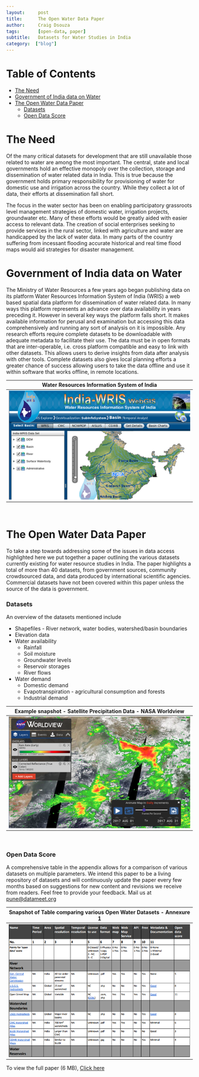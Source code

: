 ```yaml
---
layout:     post
title:      The Open Water Data Paper
author:     Craig Dsouza
tags: 		[open-data, paper]
subtitle:  	Datasets for Water Studies in India
category:  ["blog"]
---
```


Table of Contents
=================
  * [The Need](#the-need)
  * [Government of India data on Water](#government-of-india-data-on-water)
  * [The Open Water Data Paper](#the-open-water-data-paper)
    * [Datasets](#datasets)
    * [Open Data Score](#open-data-score)

# The Need
Of the many critical datasets for development that are still unavailable those related to water are among the most important. The central, state and local governments hold an effective monopoly over the collection, storage and dissemination of water related data in India. This is true because the government holds primary responsibility for provisioning of water for domestic use and irrigation across the country. While they collect a lot of data, their efforts at dissemination fall short.

The focus in the water sector has been on enabling participatory grassroots level management strategies of domestic water, irrigation projects, groundwater etc. Many of these efforts would be greatly aided with easier access to relevant data. The creation of social enterprises seeking to provide services in the rural sector, linked with agriculture and water are handicapped by the lack of water data. In many parts of the country suffering from incessant flooding accurate historical and real time flood maps would aid strategies for disaster management.

# Government of India data on Water
The Ministry of Water Resources a few years ago began publishing data on its platform Water Resources Information System of India (WRIS) a web based spatial data platform for dissemination of water related data. In many ways this platform represents an advance over data availability in years preceding it. However in several key ways the platform falls short. It makes available information for perusal and examination but accessing this data comprehensively and running any sort of analysis on it is impossible. Any research efforts require complete datasets to be downloadable with adequate metadata to facilitate their use. The data must be in open formats that are inter-operable, i.e. cross platform compatible and easy to link with other datasets. This allows users to derive insights from data after analysis with other tools. Complete datasets also gives local planning efforts a greater chance of success allowing users to take the data offline and use it within software that works offline, in remote locations.

| Water Resources Information System of India|
|:---:|
| ![wris-india-image](/img/posts/2017-12-31-open-water-data-paper/wris-india.png) |
<br>

# The Open Water Data Paper
To take a step towards addressing some of the issues in data access highlighted here we put together a paper outlining the various datasets currently existing for water resource studies in India. The paper highlights a total of more than 40 datasets, from government sources, community crowdsourced data, and data produced by international scientific agencies. Commercial datasets have not been covered within this paper unless the source of the data is government.

### Datasets
An overview of the datasets mentioned include<br>
* Shapefiles - River network, water bodies, watershed/basin boundaries
* Elevation data
* Water availability
  * Rainfall
  * Soil moisture
  * Groundwater levels
  * Reservoir storages
  * River flows
* Water demand
  * Domestic demand
  * Evapotranspiration - agricultural consumption and forests
  * Industrial demand

| Example snapshot - Satellite Precipitation Data - NASA Worldview|
|:---:|
| ![nasa-worldview-image](/img/posts/2017-12-31-open-water-data-paper/nasa-worldview.png) |
<br>

### Open Data Score
A comprehensive table in the appendix allows for a comparison of various datasets on multiple parameters. We intend this paper to be a living repository of datasets and will continuously update the paper every few months based on suggestions for new content and revisions we receive from readers. Feel free to provide your feedback. Mail us at pune@datameet.org

| Snapshot of Table comparing various Open Water Datasets - Annexure 1|
|:---:|
| ![datasets-summary-image](/img/posts/2017-12-31-open-water-data-paper/datasets-summary.png) |

To view the full paper (6 MB), [Click here](/docs/open-water-data-paper.pdf)
